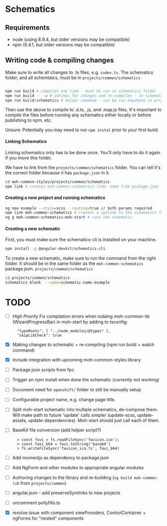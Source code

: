 # Schematics

## Requirements

* node (using 8.9.4, but older versions may be compatible)
* npm (6.4.1, but older versions may be compatible)


## Writing code & compiling changes

Make sure to write all changes to .ts files, e.g. `index.ts`.   The schematics folder, and all schemtaics, must be in `projects/common/schematics`


```bash

npm run build # compiles one time - must be run in schematics folder
npm run build -- -w # watches for changes and re-compiles - in schematics folder
npm run build:schematics # helper command - can be run anywhere in project, even top level
```

Then use the above to compile to .d.ts, .js, and .map.js files. It's important to compile the files before running any schematics either locally or before publishing to npm, etc. 

Unsure: Potentially you may need to run `npm instal` prior to your first build.

#### Linking Schematics

Linking schematics only has to be done once. You'll only have to do it again if you move this folder.

We have to link from the `projects/common/schematics` folder. You can tell it's the correct folder because it has `package.json` in it.

```bash
cd moh-common-styles/projects/common/schematics
npm link # creates moh-common-schematics link, name from package.json
```



#### Creating a new project and running schematics

```bash
ng new example --style=scss --routing=true // both params required
npm link moh-common-schematics # creates a symlink to the schematics folder above
ng g moh-common-schematics:moh-start # runs the schematic
```


#### Creating a new schematic

First, you must make sure the schematics-cli is installed on your machine.

```bash
npm install -g @angular-devkit/schematics-cli
```

To create a new schematic, make sure to run the command from the right folder.  It should be in the same folder as the `moh-common-schematics` package.json. `projects/common/schematics`

```bash
cd projects/common/schematics
schematics blank  --name=schematic-name-example
```

# TODO

- [ ] *High Priority* Fix compilation errors when lodaing moh-common-lib (WizardProgressBar) in moh-start by adding to tsconfig:

        "typeRoots": [ "../node_modules/@types" ],
        "skipLibCheck": true
        
- [x] Making changes to schematic + re-compiling (npm run build + watch command)
- [x] Include integration with upcoming moh-common-styles library
- [ ] Package.json scripts from fpc
- [ ] Trigger an npm install when done the schematic (currently not working)
- [ ] Document need for `openshift/` folder to still be manually setup
- [ ] Configurable project name, e.g. change page title.
- [ ] Split moh-start schematic into multiple schematics, de-compose them. Will make path to future 'update' calls simpler (update-scss, update-assets, update-dependencies). Moh-start should just call each of them.
- [ ] Base64 file conversion (add helper script?)

        > const favi = fs.readFileSync('favicon.ico');
        > const favi_b64 = favi.toString('base64')
        > fs.writeFileSync('favicon_ico.ts', favi_b64)

- [ ] Add momentjs as dependency to package.json
- [ ] Add NgForm and other modules to appropriate angular modules
- [ ] Authoring changes to the library and re-building (`ng build moh-common-lib` from `projects/common`)
- [ ] angular.json - add preserveSymlinks to new projects
- [ ] uncomment pollyfills.ts
- [x] resolve issue with component viewProviders, ControlContainer + ngForms for "nested" components
